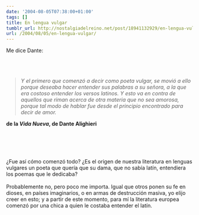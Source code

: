 ```yaml
---
date: '2004-08-05T07:38:00+01:00'
tags: []
title: En lengua vulgar
tumblr_url: http://nostalgiadelreino.net/post/18941132929/en-lengua-vulgar
url: /2004/08/05/en-lengua-vulgar/
---
```


<p>Me dice Dante:<br/><br/><br/><br/><em><blockquote>Y el primero que comenzó a decir como poeta vulgar, se movió a ello porque deseaba hacer entender sus palabras a su señora, a la que era costoso entender los versos latinos. Y esto va en contra de aquellos que riman acerca de otra materia que no sea amorosa, porque tal modo de hablar fue desde el principio encontrado para decir de amor.</blockquote></em><strong>de la <em>Vida Nueva</em>, de Dante Alighieri</strong><br/><br/><br/><br/><br/><br/>¿Fue así cómo comenzó todo? ¿Es el origen de nuestra literatura en lenguas vulgares un poeta que quería que su dama, que no sabía latín, entendiera los poemas que le dedicaba?<br/><br/>Probablemente no, pero poco me importa. Igual que otros ponen su fe en dioses, en países imaginarios, o en armas de destrucción masiva, yo elijo creer en esto; y a partir de este momento, para mí la literatura europea comenzó por una chica a quien le costaba entender el latín.</p><div class="blogger-post-footer"><img width="1" height="1" src="https://blogger.googleusercontent.com/tracker/1180118427259117074-2248575207488335074?l=nostalgiadelreino.blogspot.com" alt=""/></div>